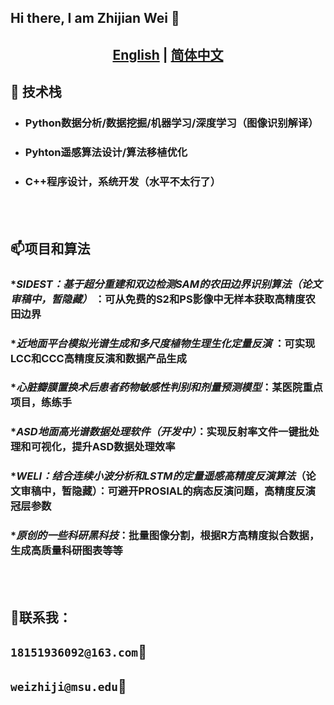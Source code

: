 ## Hi there, I am Zhijian Wei 👋


## <div align="center"><b><a href="[README.md](README.md)">English</a> | <a href=[READMEzh.md](READMEzh.md)>简体中文</a></b></div>



##   🔭 技术栈
* ###  Python数据分析/数据挖掘/机器学习/深度学习（图像识别解译）
* ###  Pyhton遥感算法设计/算法移植优化
* ###  C++程序设计，系统开发（水平不太行了）

<br>
<br>

##  📫项目和算法
### **SIDEST：基于超分重建和双边检测SAM的农田边界识别算法（论文审稿中，暂隐藏）* ：可从免费的S2和PS影像中无样本获取高精度农田边界
### **近地面平台模拟光谱生成和多尺度植物生理生化定量反演* ：可实现LCC和CCC高精度反演和数据产品生成
### *_心脏瓣膜置换术后患者药物敏感性判别和剂量预测模型_：某医院重点项目，练练手
### *_ASD地面高光谱数据处理软件（开发中）_：实现反射率文件一键批处理和可视化，提升ASD数据处理效率
### **WELI：结合连续小波分析和LSTM的定量遥感高精度反演算法*（论文审稿中，暂隐藏）：可避开PROSIAL的病态反演问题，高精度反演冠层参数
### **原创的一些科研黑科技*：批量图像分割，根据R方高精度拟合数据，生成高质量科研图表等等
<br><br>

## 🤗联系我：<br>
## ``18151936092@163.com``📧 <br>
## ``weizhiji@msu.edu``📧



